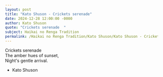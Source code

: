 ```yaml
---
layout: post
title: "Kato Shuson - Crickets serenade"
date: 2024-12-28 12:00:00 -0000
author: Kato Shuson
quote: "Crickets serenade  "
subject: Haikai no Renga Tradition
permalink: /Haikai no Renga Tradition/Kato Shuson/Kato Shuson - Crickets serenade
---
```


Crickets serenade  
The amber hues of sunset,  
Night's gentle arrival.

- Kato Shuson
